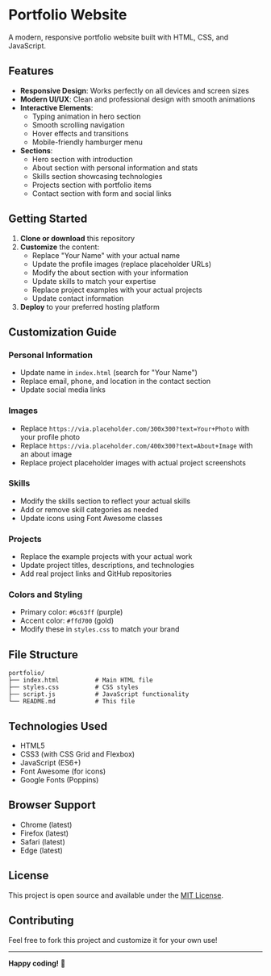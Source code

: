 # Portfolio Website

A modern, responsive portfolio website built with HTML, CSS, and JavaScript.

## Features

- **Responsive Design**: Works perfectly on all devices and screen sizes
- **Modern UI/UX**: Clean and professional design with smooth animations
- **Interactive Elements**: 
  - Typing animation in hero section
  - Smooth scrolling navigation
  - Hover effects and transitions
  - Mobile-friendly hamburger menu
- **Sections**:
  - Hero section with introduction
  - About section with personal information and stats
  - Skills section showcasing technologies
  - Projects section with portfolio items
  - Contact section with form and social links

## Getting Started

1. **Clone or download** this repository
2. **Customize** the content:
   - Replace "Your Name" with your actual name
   - Update the profile images (replace placeholder URLs)
   - Modify the about section with your information
   - Update skills to match your expertise
   - Replace project examples with your actual projects
   - Update contact information
3. **Deploy** to your preferred hosting platform

## Customization Guide

### Personal Information
- Update name in `index.html` (search for "Your Name")
- Replace email, phone, and location in the contact section
- Update social media links

### Images
- Replace `https://via.placeholder.com/300x300?text=Your+Photo` with your profile photo
- Replace `https://via.placeholder.com/400x300?text=About+Image` with an about image
- Replace project placeholder images with actual project screenshots

### Skills
- Modify the skills section to reflect your actual skills
- Add or remove skill categories as needed
- Update icons using Font Awesome classes

### Projects
- Replace the example projects with your actual work
- Update project titles, descriptions, and technologies
- Add real project links and GitHub repositories

### Colors and Styling
- Primary color: `#6c63ff` (purple)
- Accent color: `#ffd700` (gold)
- Modify these in `styles.css` to match your brand

## File Structure

```
portfolio/
├── index.html          # Main HTML file
├── styles.css          # CSS styles
├── script.js           # JavaScript functionality
└── README.md           # This file
```

## Technologies Used

- HTML5
- CSS3 (with CSS Grid and Flexbox)
- JavaScript (ES6+)
- Font Awesome (for icons)
- Google Fonts (Poppins)

## Browser Support

- Chrome (latest)
- Firefox (latest)
- Safari (latest)
- Edge (latest)

## License

This project is open source and available under the [MIT License](LICENSE).

## Contributing

Feel free to fork this project and customize it for your own use!

---

**Happy coding!** 🚀
